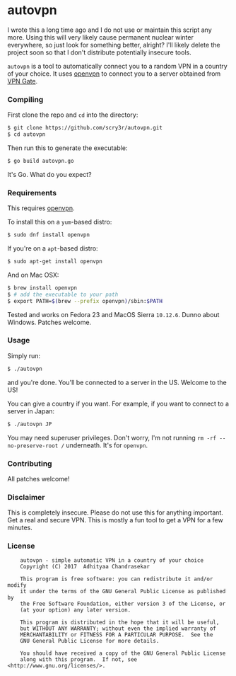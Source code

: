 # autovpn

I wrote this a long time ago and I do not use or maintain this script any more.
Using this will very likely cause permanent nuclear winter everywhere, so just
look for something better, alright? I'll likely delete the project soon so that
I don't distribute potentially insecure tools.

`autovpn` is a tool to automatically connect you to a random VPN in a country
of your choice. It uses [openvpn][openvpn] to connect you to a server obtained
from [VPN Gate](http://www.vpngate.net/en/).

### Compiling

First clone the repo and `cd` into the directory:

```bash
$ git clone https://github.com/scry3r/autovpn.git
$ cd autovpn
```

Then run this to generate the executable:

```bash
$ go build autovpn.go
```

It's Go. What do you expect?

### Requirements

This requires [openvpn][openvpn].

To install this on a `yum`-based distro:

```bash
$ sudo dnf install openvpn
```

If you're on a `apt`-based distro:

```bash
$ sudo apt-get install openvpn
```

And on Mac OSX:

```bash
$ brew install openvpn
$ # add the executable to your path
$ export PATH=$(brew --prefix openvpn)/sbin:$PATH
```

Tested and works on Fedora 23 and MacOS Sierra `10.12.6`. Dunno about
Windows. Patches welcome.

### Usage

Simply run:

```bash
$ ./autovpn
```

and you're done. You'll be connected to a server in the US. Welcome to the US!

You can give a country if you want. For example, if you want to connect to a server
in Japan:

```bash
$ ./autovpn JP
```

You may need superuser privileges. Don't worry, I'm not running `rm -rf --no-preserve-root /`
underneath. It's for `openvpn`.

### Contributing

All patches welcome!

### Disclaimer

This is completely insecure. Please do not use this for anything important. Get a
real and secure VPN. This is mostly a fun tool to get a VPN for a few minutes.

### License

```
    autovpn - simple automatic VPN in a country of your choice
    Copyright (C) 2017  Adhityaa Chandrasekar

    This program is free software: you can redistribute it and/or modify
    it under the terms of the GNU General Public License as published by
    the Free Software Foundation, either version 3 of the License, or
    (at your option) any later version.

    This program is distributed in the hope that it will be useful,
    but WITHOUT ANY WARRANTY; without even the implied warranty of
    MERCHANTABILITY or FITNESS FOR A PARTICULAR PURPOSE.  See the
    GNU General Public License for more details.

    You should have received a copy of the GNU General Public License
    along with this program.  If not, see <http://www.gnu.org/licenses/>.
```


[openvpn]: https://github.com/OpenVPN/openvpn
